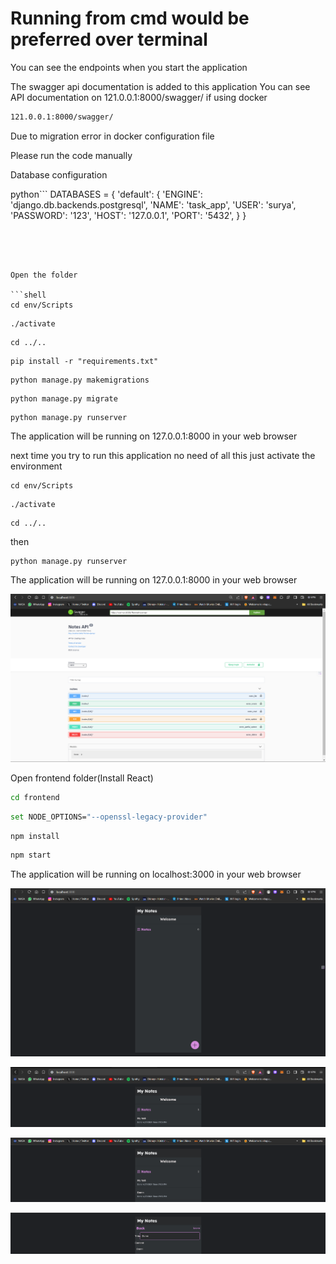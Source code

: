 # Running from cmd would be preferred over terminal

You can see the endpoints when you start the application

The swagger api documentation is added to this application You can see API documentation on 121.0.0.1:8000/swagger/ if using docker

```bash
121.0.0.1:8000/swagger/
```

Due to migration error in docker configuration file

Please run the code manually

Database configuration

python```
DATABASES = {
    'default': {
        'ENGINE': 'django.db.backends.postgresql',
        'NAME': 'task_app',
        'USER': 'surya',
        'PASSWORD': '123',
        'HOST': '127.0.0.1',
        'PORT': '5432',
    }
}
```




Open the folder

```shell
cd env/Scripts
```

```shell
./activate
```

```shell
cd ../..
```

```shell
pip install -r "requirements.txt"
```

```shell
python manage.py makemigrations
```

```shell
python manage.py migrate
```

```shell
python manage.py runserver
```

The application will be running on 127.0.0.1:8000 in your web browser


next time you try to run this application no need of all this just activate the environment

```shell
cd env/Scripts
```

```shell
./activate
```

```shell
cd ../..
```

then

```shell
python manage.py runserver
```

The application will be running on 127.0.0.1:8000 in your web browser

![alt text](image.png)


Open frontend folder(Install React)

```bash
cd frontend
```

```bash
set NODE_OPTIONS="--openssl-legacy-provider"
```

```bash
npm install
```

```bash
npm start
```

The application will be running on localhost:3000 in your web browser

![alt text](image-1.png)

![alt text](image-2.png)

![alt text](image-4.png)

![alt text](image-5.png)